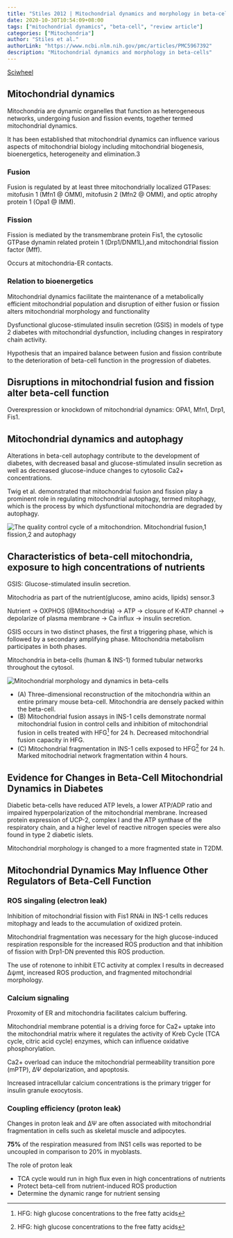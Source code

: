 ```yaml
---
title: "Stiles 2012 | Mitochondrial dynamics and morphology in beta-cells"
date: 2020-10-30T10:54:09+08:00
tags: ["mitochondrial dynamics", "beta-cell", "review article"]
categories: ["Mitochondria"]
author: "Stiles et al."
authorLink: "https://www.ncbi.nlm.nih.gov/pmc/articles/PMC5967392"
description: "Mitochondrial dynamics and morphology in beta-cells"
---
```


[Sciwheel](https://sciwheel.com/work/#/items/6050486)

<!--more-->

## Mitochondrial dynamics

Mitochondria are dynamic organelles that function as heterogeneous networks, undergoing fusion and fission events, together termed mitochondrial dynamics.

It has been established that mitochondrial dynamics can influence various aspects of mitochondrial biology including mitochondrial biogenesis, bioenergetics, heterogeneity and elimination.3

### Fusion

Fusion is regulated by at least three mitochondrially localized GTPases: mitofusin 1 (Mfn1 @ OMM), mitofusin 2 (Mfn2 @ OMM), and optic atrophy protein 1 (Opa1 @ IMM).

### Fission

Fission is mediated by the transmembrane protein Fis1, the cytosolic GTPase dynamin related protein 1 (Drp1/DNM1L),and mitochondrial fission factor (Mff).

Occurs at mitochondria-ER contacts.

### Relation to bioenergetics

Mitochondrial dynamics facilitate the maintenance of a metabolically efficient mitochondrial population and disruption of either fusion or fission alters mitochondrial morphology and functionality

Dysfunctional glucose-stimulated insulin secretion (GSIS) in models of type 2 diabetes with mitochondrial dysfunction, including changes in respiratory chain activity.

Hypothesis that an impaired balance between fusion and fission contribute to the deterioration of beta-cell function in the progression of diabetes.

## Disruptions in mitochondrial fusion and fission alter beta-cell function

Overexpression or knockdown of mitochondrial dynamics: OPA1, Mfn1, Drp1, Fis1.

## Mitochondrial dynamics and autophagy

Alterations in beta-cell autophagy contribute to the development of diabetes, with decreased basal and glucose-stimulated insulin secretion as well as decreased glucose-induce changes to cytosolic Ca2+ concentrations.

Twig et al. demonstrated that mitochondrial fusion and fission play a prominent role in regulating mitochondrial autophagy, termed mitophagy, which is the process by which dysfunctional mitochondria are degraded by autophagy.

![](https://ars.els-cdn.com/content/image/1-s2.0-S1521690X12000656-gr2_lrg.jpg "The quality control cycle of a mitochondrion. Mitochondrial fusion,1 fission,2 and autophagy")

## Characteristics of beta-cell mitochondria, exposure to high concentrations of nutrients

GSIS: Glucose-stimulated insulin secretion.

Mitochodria as part of the nutrient(glucose, amino acids, lipids) sensor.3

Nutrient -> OXPHOS (@Mitochondria) -> ATP -> closure of K-ATP channel -> depolarize of plasma membrane -> Ca influx -> insulin secretion.

GSIS occurs in two distinct phases, the first a triggering phase, which is followed by a secondary amplifying phase. Mitochondria metabolism participates in both phases.

Mitochondria in beta-cells (human & INS-1) formed tubular networks throughout the cytosol.

![](https://ars.els-cdn.com/content/image/1-s2.0-S1521690X12000656-gr1_lrg.jpg "Mitochondrial morphology and dynamics in beta-cells")

- (A) Three-dimensional reconstruction of the mitochondria within an entire primary mouse beta-cell. Mitochondria are densely packed within the beta-cell.
- (B) Mitochondrial fusion assays in INS-1 cells demonstrate normal mitochondrial fusion in control cells and inhibition of mitochondrial fusion in cells treated with HFG[^HFG] for 24 h. Decreased mitochondrial fusion capacity in HFG.
- (C) Mitochondrial fragmentation in INS-1 cells exposed to HFG[^HFG] for 24 h. Marked mitochodrial network fragmentation within 4 hours.

[^HFG]: HFG: high glucose concentrations to the free fatty acids

## Evidence for Changes in Beta-Cell Mitochondrial Dynamics in Diabetes

Diabetic beta-cells have reduced ATP levels, a lower ATP/ADP ratio and impaired hyperpolarization of the mitochondrial membrane. Increased protein expression of UCP-2, complex I and the ATP synthase of the respiratory chain, and a higher level of reactive nitrogen species were also found in type 2 diabetic islets.

Mitochondrial morphology is changed to a more fragmented state in T2DM.

## Mitochondrial Dynamics May Influence Other Regulators of Beta-Cell Function

### ROS singaling (electron leak)

Inhibition of mitochondrial fission with Fis1 RNAi in INS-1 cells reduces mitophagy and leads to the accumulation of oxidized protein.

Mitochondrial fragmentation was necessary for the high glucose-induced respiration responsible for the increased ROS production and that inhibition of fission with Drp1-DN prevented this ROS production.

The use of rotenone to inhibit ETC activity at complex I results in decreased ∆ψmt, increased ROS production, and fragmented mitochondrial morphology.

### Calcium signaling

Proxomity of ER and mitochondria facilitates calcium buffering.

Mitochondrial membrane potential is a driving force for Ca2+ uptake into the mitochondrial matrix where it regulates the activity of Kreb Cycle (TCA cycle, citric acid cycle) enzymes, which can influence oxidative phosphorylation.

Ca2+ overload can induce the mitochondrial permeability transition pore (mPTP), ΔΨ depolarization, and apoptosis.

Increased intracellular calcium concentrations is the primary trigger for insulin granule exocytosis.

### Coupling efficiency (proton leak)

Changes in proton leak and ΔΨ are often associated with mitochondrial fragmentation in cells such as skeletal muscle and adipocytes.

**75%** of the respiration measured from INS1 cells was reported to be uncoupled in comparison to 20% in myoblasts.

The role of proton leak
- TCA cycle would run in high flux even in high concentrations of nutrients
- Protect beta-cell from nutrient-induced ROS production
- Determine the dynamic range for nutrient sensing
